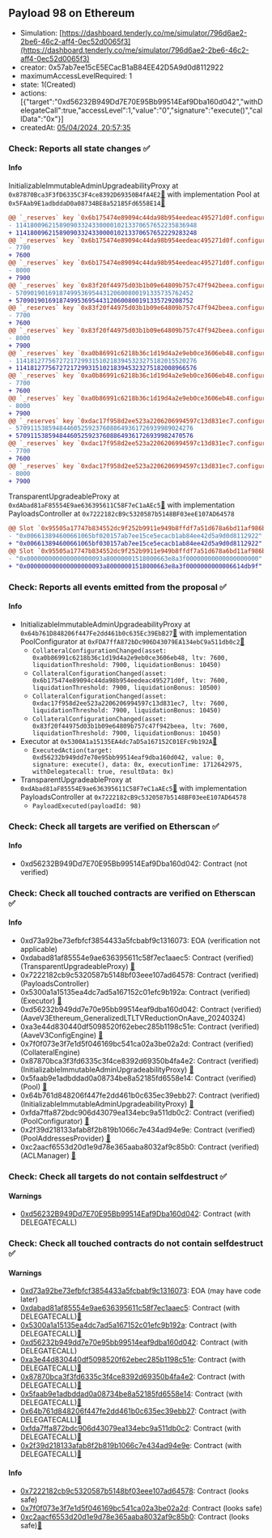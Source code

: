 ## Payload 98 on Ethereum

- Simulation: [https://dashboard.tenderly.co/me/simulator/796d6ae2-2be6-46c2-aff4-0ec52d0065f3](https://dashboard.tenderly.co/me/simulator/796d6ae2-2be6-46c2-aff4-0ec52d0065f3)
- creator: 0x57ab7ee15cE5ECacB1aB84EE42D5A9d0d8112922
- maximumAccessLevelRequired: 1
- state: 1(Created)
- actions: [{"target":"0xd56232B949Dd7E70E95Bb99514Eaf9Dba160d042","withDelegateCall":true,"accessLevel":1,"value":"0","signature":"execute()","callData":"0x"}]
- createdAt: [05/04/2024, 20:57:35](https://etherscan.io/tx/0xb072b7ede6ea1d098c869d1d76f2cd745fdf7c2571742f80d73b0ffe85d56e52)

### Check: Reports all state changes :white_check_mark:

#### Info


InitializableImmutableAdminUpgradeabilityProxy at `0x87870Bca3F3fD6335C3F4ce8392D69350B4fA4E2`[:ghost:](https://github.com/bgd-labs/aave-address-book "AaveV3Ethereum.POOL") with implementation Pool at `0x5FAab9E1adbddaD0a08734BE8a52185Fd6558E14`[:ghost:](https://github.com/bgd-labs/aave-address-book "AaveV3Ethereum.POOL_IMPL")
```diff
@@ `_reserves` key `0x6b175474e89094c44da98b954eedeac495271d0f.configuration.data` @@
- 11418009621589090332433000010213370657652235836948
+ 11418009621589090332433000010213370657652229283248
@@ `_reserves` key `0x6b175474e89094c44da98b954eedeac495271d0f.configuration.data_decoded.ltv` @@
- 7700
+ 7600
@@ `_reserves` key `0x6b175474e89094c44da98b954eedeac495271d0f.configuration.data_decoded.liquidationThreshold` @@
- 8000
+ 7900
@@ `_reserves` key `0x83f20f44975d03b1b09e64809b757c47f942beea.configuration.data` @@
- 5709019016918749953695443120600800191335735762452
+ 5709019016918749953695443120600800191335729208752
@@ `_reserves` key `0x83f20f44975d03b1b09e64809b757c47f942beea.configuration.data_decoded.ltv` @@
- 7700
+ 7600
@@ `_reserves` key `0x83f20f44975d03b1b09e64809b757c47f942beea.configuration.data_decoded.liquidationThreshold` @@
- 8000
+ 7900
@@ `_reserves` key `0xa0b86991c6218b36c1d19d4a2e9eb0ce3606eb48.configuration.data` @@
- 11418127756727217299315102183945323275182015520276
+ 11418127756727217299315102183945323275182008966576
@@ `_reserves` key `0xa0b86991c6218b36c1d19d4a2e9eb0ce3606eb48.configuration.data_decoded.ltv` @@
- 7700
+ 7600
@@ `_reserves` key `0xa0b86991c6218b36c1d19d4a2e9eb0ce3606eb48.configuration.data_decoded.liquidationThreshold` @@
- 8000
+ 7900
@@ `_reserves` key `0xdac17f958d2ee523a2206206994597c13d831ec7.configuration.data` @@
- 5709115385948446052592376088649361726939989024276
+ 5709115385948446052592376088649361726939982470576
@@ `_reserves` key `0xdac17f958d2ee523a2206206994597c13d831ec7.configuration.data_decoded.ltv` @@
- 7700
+ 7600
@@ `_reserves` key `0xdac17f958d2ee523a2206206994597c13d831ec7.configuration.data_decoded.liquidationThreshold` @@
- 8000
+ 7900
```

TransparentUpgradeableProxy at `0xdAbad81aF85554E9ae636395611C58F7eC1aAEc5`[:ghost:](https://github.com/bgd-labs/aave-address-book "GovernanceV3Ethereum.PAYLOADS_CONTROLLER") with implementation PayloadsController at `0x7222182cB9c5320587b5148BF03eeE107AD64578`
```diff
@@ Slot `0x95505a17747b834552dc9f252b9911e949b8ffdf7a51d678a6bd11af986b15de` @@
- "0x006613894600661065bf020157ab7ee15ce5ecacb1ab84ee42d5a9d0d8112922"
+ "0x006613894600661065bf030157ab7ee15ce5ecacb1ab84ee42d5a9d0d8112922"
@@ Slot `0x95505a17747b834552dc9f252b9911e949b8ffdf7a51d678a6bd11af986b15df` @@
- "0x000000000000000000093a80000001518000663e8a3f00000000000000000000"
+ "0x000000000000000000093a80000001518000663e8a3f0000000000006614db9f"
```


### Check: Reports all events emitted from the proposal :white_check_mark:

#### Info

- InitializableImmutableAdminUpgradeabilityProxy at `0x64b761D848206f447Fe2dd461b0c635Ec39EbB27`[:ghost:](https://github.com/bgd-labs/aave-address-book "AaveV3Ethereum.POOL_CONFIGURATOR") with implementation PoolConfigurator at `0xFDA7ffA872bDc906D43079EA134ebC9a511db0c2`[:ghost:](https://github.com/bgd-labs/aave-address-book "AaveV3Ethereum.POOL_CONFIGURATOR_IMPL")
  - `CollateralConfigurationChanged(asset: 0xa0b86991c6218b36c1d19d4a2e9eb0ce3606eb48, ltv: 7600, liquidationThreshold: 7900, liquidationBonus: 10450)`
  - `CollateralConfigurationChanged(asset: 0x6b175474e89094c44da98b954eedeac495271d0f, ltv: 7600, liquidationThreshold: 7900, liquidationBonus: 10500)`
  - `CollateralConfigurationChanged(asset: 0xdac17f958d2ee523a2206206994597c13d831ec7, ltv: 7600, liquidationThreshold: 7900, liquidationBonus: 10450)`
  - `CollateralConfigurationChanged(asset: 0x83f20f44975d03b1b09e64809b757c47f942beea, ltv: 7600, liquidationThreshold: 7900, liquidationBonus: 10450)`
- Executor at `0x5300A1a15135EA4dc7aD5a167152C01EFc9b192A`[:ghost:](https://github.com/bgd-labs/aave-address-book "AaveV2Ethereum.POOL_ADMIN, AaveV2EthereumAMM.POOL_ADMIN, AaveV3Ethereum.ACL_ADMIN, GovernanceV3Ethereum.EXECUTOR_LVL_1")
  - `ExecutedAction(target: 0xd56232b949dd7e70e95bb99514eaf9dba160d042, value: 0, signature: execute(), data: 0x, executionTime: 1712642975, withDelegatecall: true, resultData: 0x)`
- TransparentUpgradeableProxy at `0xdAbad81aF85554E9ae636395611C58F7eC1aAEc5`[:ghost:](https://github.com/bgd-labs/aave-address-book "GovernanceV3Ethereum.PAYLOADS_CONTROLLER") with implementation PayloadsController at `0x7222182cB9c5320587b5148BF03eeE107AD64578`
  - `PayloadExecuted(payloadId: 98)`

### Check: Check all targets are verified on Etherscan :white_check_mark:

#### Info

- 0xd56232B949Dd7E70E95Bb99514Eaf9Dba160d042: Contract (not verified) 

### Check: Check all touched contracts are verified on Etherscan :white_check_mark:

#### Info

- 0xd73a92be73efbfcf3854433a5fcbabf9c1316073: EOA (verification not applicable)
- 0xdabad81af85554e9ae636395611c58f7ec1aaec5: Contract (verified) (TransparentUpgradeableProxy) [:ghost:](https://github.com/bgd-labs/aave-address-book "GovernanceV3Ethereum.PAYLOADS_CONTROLLER")
- 0x7222182cb9c5320587b5148bf03eee107ad64578: Contract (verified) (PayloadsController) 
- 0x5300a1a15135ea4dc7ad5a167152c01efc9b192a: Contract (verified) (Executor) [:ghost:](https://github.com/bgd-labs/aave-address-book "AaveV2Ethereum.POOL_ADMIN, AaveV2EthereumAMM.POOL_ADMIN, AaveV3Ethereum.ACL_ADMIN, GovernanceV3Ethereum.EXECUTOR_LVL_1")
- 0xd56232b949dd7e70e95bb99514eaf9dba160d042: Contract (verified) (AaveV3Ethereum_GeneralizedLTLTVReductionOnAave_20240324) 
- 0xa3e44d830440df5098520f62ebec285b1198c51e: Contract (verified) (AaveV3ConfigEngine) [:ghost:](https://github.com/bgd-labs/aave-address-book "AaveV3Ethereum.CONFIG_ENGINE")
- 0x7f0f073e3f7e1d5f046169bc541ca02a3be02a2d: Contract (verified) (CollateralEngine) 
- 0x87870bca3f3fd6335c3f4ce8392d69350b4fa4e2: Contract (verified) (InitializableImmutableAdminUpgradeabilityProxy) [:ghost:](https://github.com/bgd-labs/aave-address-book "AaveV3Ethereum.POOL")
- 0x5faab9e1adbddad0a08734be8a52185fd6558e14: Contract (verified) (Pool) [:ghost:](https://github.com/bgd-labs/aave-address-book "AaveV3Ethereum.POOL_IMPL")
- 0x64b761d848206f447fe2dd461b0c635ec39ebb27: Contract (verified) (InitializableImmutableAdminUpgradeabilityProxy) [:ghost:](https://github.com/bgd-labs/aave-address-book "AaveV3Ethereum.POOL_CONFIGURATOR")
- 0xfda7ffa872bdc906d43079ea134ebc9a511db0c2: Contract (verified) (PoolConfigurator) [:ghost:](https://github.com/bgd-labs/aave-address-book "AaveV3Ethereum.POOL_CONFIGURATOR_IMPL")
- 0x2f39d218133afab8f2b819b1066c7e434ad94e9e: Contract (verified) (PoolAddressesProvider) [:ghost:](https://github.com/bgd-labs/aave-address-book "AaveV3Ethereum.POOL_ADDRESSES_PROVIDER")
- 0xc2aacf6553d20d1e9d78e365aaba8032af9c85b0: Contract (verified) (ACLManager) [:ghost:](https://github.com/bgd-labs/aave-address-book "AaveV3Ethereum.ACL_MANAGER")

### Check: Check all targets do not contain selfdestruct :white_check_mark:

#### Warnings

- [0xd56232B949Dd7E70E95Bb99514Eaf9Dba160d042](https://etherscan.io/address/0xd56232B949Dd7E70E95Bb99514Eaf9Dba160d042): Contract (with DELEGATECALL)

### Check: Check all touched contracts do not contain selfdestruct :white_check_mark:

#### Warnings

- [0xd73a92be73efbfcf3854433a5fcbabf9c1316073](https://etherscan.io/address/0xd73a92be73efbfcf3854433a5fcbabf9c1316073): EOA (may have code later)
- [0xdabad81af85554e9ae636395611c58f7ec1aaec5](https://etherscan.io/address/0xdabad81af85554e9ae636395611c58f7ec1aaec5): Contract (with DELEGATECALL)[:ghost:](https://github.com/bgd-labs/aave-address-book "GovernanceV3Ethereum.PAYLOADS_CONTROLLER")
- [0x5300a1a15135ea4dc7ad5a167152c01efc9b192a](https://etherscan.io/address/0x5300a1a15135ea4dc7ad5a167152c01efc9b192a): Contract (with DELEGATECALL)[:ghost:](https://github.com/bgd-labs/aave-address-book "AaveV2Ethereum.POOL_ADMIN, AaveV2EthereumAMM.POOL_ADMIN, AaveV3Ethereum.ACL_ADMIN, GovernanceV3Ethereum.EXECUTOR_LVL_1")
- [0xd56232b949dd7e70e95bb99514eaf9dba160d042](https://etherscan.io/address/0xd56232b949dd7e70e95bb99514eaf9dba160d042): Contract (with DELEGATECALL)
- [0xa3e44d830440df5098520f62ebec285b1198c51e](https://etherscan.io/address/0xa3e44d830440df5098520f62ebec285b1198c51e): Contract (with DELEGATECALL)[:ghost:](https://github.com/bgd-labs/aave-address-book "AaveV3Ethereum.CONFIG_ENGINE")
- [0x87870bca3f3fd6335c3f4ce8392d69350b4fa4e2](https://etherscan.io/address/0x87870bca3f3fd6335c3f4ce8392d69350b4fa4e2): Contract (with DELEGATECALL)[:ghost:](https://github.com/bgd-labs/aave-address-book "AaveV3Ethereum.POOL")
- [0x5faab9e1adbddad0a08734be8a52185fd6558e14](https://etherscan.io/address/0x5faab9e1adbddad0a08734be8a52185fd6558e14): Contract (with DELEGATECALL)[:ghost:](https://github.com/bgd-labs/aave-address-book "AaveV3Ethereum.POOL_IMPL")
- [0x64b761d848206f447fe2dd461b0c635ec39ebb27](https://etherscan.io/address/0x64b761d848206f447fe2dd461b0c635ec39ebb27): Contract (with DELEGATECALL)[:ghost:](https://github.com/bgd-labs/aave-address-book "AaveV3Ethereum.POOL_CONFIGURATOR")
- [0xfda7ffa872bdc906d43079ea134ebc9a511db0c2](https://etherscan.io/address/0xfda7ffa872bdc906d43079ea134ebc9a511db0c2): Contract (with DELEGATECALL)[:ghost:](https://github.com/bgd-labs/aave-address-book "AaveV3Ethereum.POOL_CONFIGURATOR_IMPL")
- [0x2f39d218133afab8f2b819b1066c7e434ad94e9e](https://etherscan.io/address/0x2f39d218133afab8f2b819b1066c7e434ad94e9e): Contract (with DELEGATECALL)[:ghost:](https://github.com/bgd-labs/aave-address-book "AaveV3Ethereum.POOL_ADDRESSES_PROVIDER")

#### Info

- [0x7222182cb9c5320587b5148bf03eee107ad64578](https://etherscan.io/address/0x7222182cb9c5320587b5148bf03eee107ad64578): Contract (looks safe)
- [0x7f0f073e3f7e1d5f046169bc541ca02a3be02a2d](https://etherscan.io/address/0x7f0f073e3f7e1d5f046169bc541ca02a3be02a2d): Contract (looks safe)
- [0xc2aacf6553d20d1e9d78e365aaba8032af9c85b0](https://etherscan.io/address/0xc2aacf6553d20d1e9d78e365aaba8032af9c85b0): Contract (looks safe)[:ghost:](https://github.com/bgd-labs/aave-address-book "AaveV3Ethereum.ACL_MANAGER")

